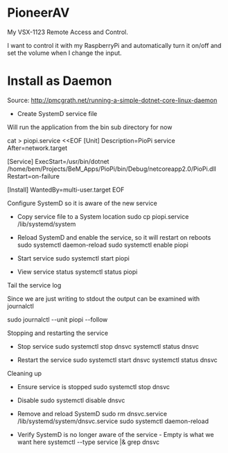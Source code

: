 # PioneerAV

My VSX-1123 Remote Access and Control.

I want to control it with my RaspberryPi and automatically turn it on/off and set the volume when I change the input.



# Install as Daemon
Source: http://pmcgrath.net/running-a-simple-dotnet-core-linux-daemon

- Create SystemD service file

Will run the application from the bin sub directory for now

cat > piopi.service <<EOF
[Unit]
Description=PioPi service
After=network.target

[Service]
ExecStart=/usr/bin/dotnet /home/bem/Projects/BeM_Apps/PioPi/bin/Debug/netcoreapp2.0/PioPi.dll
Restart=on-failure

[Install]
WantedBy=multi-user.target
EOF

Configure SystemD so it is aware of the new service

- Copy service file to a System location
sudo cp piopi.service /lib/systemd/system

- Reload SystemD and enable the service, so it will restart on reboots
sudo systemctl daemon-reload 
sudo systemctl enable piopi

- Start service
sudo systemctl start piopi 

- View service status
systemctl status piopi

Tail the service log

Since we are just writing to stdout the output can be examined with journalctl

sudo journalctl --unit piopi --follow

Stopping and restarting the service

- Stop service
sudo systemctl stop dnsvc 
systemctl status dnsvc 

- Restart the service
sudo systemctl start dnsvc 
systemctl status dnsvc

Cleaning up

- Ensure service is stopped
sudo systemctl stop dnsvc 

- Disable
sudo systemctl disable dnsvc 

- Remove and reload SystemD
sudo rm dnsvc.service /lib/systemd/system/dnsvc.service 
sudo systemctl daemon-reload 

- Verify SystemD is no longer aware of the service - Empty is what we want here
systemctl --type service |& grep dnsvc 


